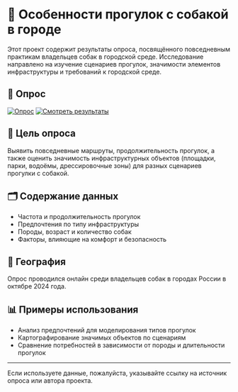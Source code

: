 # 🐾 Особенности прогулок с собакой в городе

Этот проект содержит результаты опроса, посвящённого повседневным практикам владельцев собак в городской среде. Исследование направлено на изучение сценариев прогулок, значимости элементов инфраструктуры и требований к городской среде.

## 📄 Опрос
[![Опрос](https://img.shields.io/badge/Опрос-Пройти-blue?style=for-the-badge)](https://docs.google.com/forms/d/e/1FAIpQLSdYb2CqBdjPekCO0tj5saBzTpWSbXIhRcA8uZtiVffearcR4A/viewform)
[![Смотреть результаты](https://img.shields.io/badge/Результаты-Открыть_таблицу-green?style=for-the-badge)](https://docs.google.com/forms/d/1NGNz0ohdJok7PzH5qAn4767x2yrekHgwvSLI6_Jtd8A/edit#responses)
## 🎯 Цель опроса
Выявить повседневные маршруты, продолжительность прогулок, а также оценить значимость инфраструктурных объектов (площадки, парки, водоёмы, дрессировочные зоны) для разных сценариев прогулки с собакой.

## 🗂 Содержание данных
- Частота и продолжительность прогулок
- Предпочтения по типу инфраструктуры
- Породы, возраст и количество собак
- Факторы, влияющие на комфорт и безопасность

## 📍 География
Опрос проводился онлайн среди владельцев собак в городах России в октябре 2024 года.

## 📊 Примеры использования
- Анализ предпочтений для моделирования типов прогулок
- Картографирование значимых объектов по сценариям
- Сравнение потребностей в зависимости от породы и длительности прогулок

---

Если используете данные, пожалуйста, указывайте ссылку на источник опроса или автора проекта.
